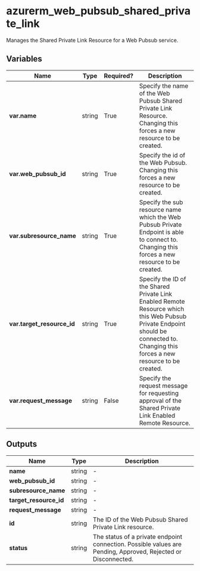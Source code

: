 # azurerm_web_pubsub_shared_private_link

Manages the Shared Private Link Resource for a Web Pubsub service.

## Variables

| Name | Type | Required? |  Description |
| ---- | ---- | --------- |  ----------- |
| **var.name** | string | True | Specify the name of the Web Pubsub Shared Private Link Resource. Changing this forces a new resource to be created. | 
| **var.web_pubsub_id** | string | True | Specify the id of the Web Pubsub. Changing this forces a new resource to be created. | 
| **var.subresource_name** | string | True | Specify the sub resource name which the Web Pubsub Private Endpoint is able to connect to. Changing this forces a new resource to be created. | 
| **var.target_resource_id** | string | True | Specify the ID of the Shared Private Link Enabled Remote Resource which this Web Pubsub Private Endpoint should be connected to. Changing this forces a new resource to be created. | 
| **var.request_message** | string | False | Specify the request message for requesting approval of the Shared Private Link Enabled Remote Resource. | 



## Outputs

| Name | Type | Description |
| ---- | ---- | --------- | 
| **name** | string  | - | 
| **web_pubsub_id** | string  | - | 
| **subresource_name** | string  | - | 
| **target_resource_id** | string  | - | 
| **request_message** | string  | - | 
| **id** | string  | The ID of the Web Pubsub Shared Private Link resource. | 
| **status** | string  | The status of a private endpoint connection. Possible values are Pending, Approved, Rejected or Disconnected. | 